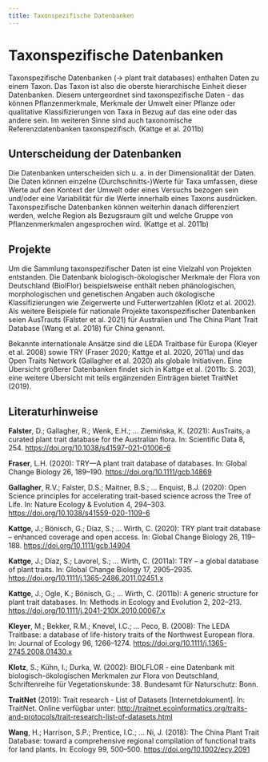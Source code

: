 ```yaml
---
title: Taxonspezifische Datenbanken
---
```


# Taxonspezifische Datenbanken

Taxonspezifische Datenbanken (→ plant trait databases) enthalten Daten zu einem Taxon. Das Taxon ist also die oberste hierarchische Einheit dieser Datenbanken. Diesem untergeordnet sind taxonspezifische Daten - das können Pflanzenmerkmale, Merkmale der Umwelt einer Pflanze oder qualitative Klassifizierungen von Taxa in Bezug auf das eine oder das andere sein. Im weiteren Sinne sind auch taxonomische Referenzdatenbanken taxonspezifisch. (Kattge et al. 2011b)

## Unterscheidung der Datenbanken

Die Datenbanken unterscheiden sich u. a. in der Dimensionalität der Daten. Die Daten können einzelne (Durchschnitts-)Werte für Taxa umfassen, diese Werte auf den Kontext der Umwelt oder eines Versuchs bezogen sein und/oder eine Variabilität für die Werte innerhalb eines Taxons ausdrücken. Taxonspezifische Datenbanken können weiterhin danach differenziert werden, welche Region als Bezugsraum gilt und welche Gruppe von Pflanzenmerkmalen angesprochen wird. (Kattge et al. 2011b)

## Projekte

Um die Sammlung taxonspezifischer Daten ist eine Vielzahl von Projekten entstanden. Die Datenbank biologisch-ökologischer Merkmale der Flora von Deutschland (BiolFlor) beispielsweise enthält neben phänologischen, morphologischen und genetischen Angaben auch ökologische Klassifizierungen wie Zeigerwerte und Futterwertzahlen (Klotz et al. 2002). Als weitere Beispiele für nationale Projekte taxonspezifischer Datenbanken seien AusTrauts (Falster et al. 2021) für Australien und The China Plant Trait Database (Wang et al. 2018) für China genannt.

Bekannte internationale Ansätze sind die LEDA Traitbase für Europa (Kleyer et al. 2008) sowie TRY (Fraser 2020; Kattge et al. 2020, 2011a) und das Open Traits Network (Gallagher et al. 2020) als globale Initiativen. Eine Übersicht größerer Datenbanken findet sich in Kattge et al. (2011b: S. 203), eine weitere Übersicht mit teils ergänzenden Einträgen bietet TraitNet (2019).

## Literaturhinweise

**Falster**, D.; Gallagher, R.; Wenk, E.H.; … Ziemińska, K. (2021): AusTraits, a curated plant trait database for the Australian flora. In: Scientific Data 8, 254. https://doi.org/10.1038/s41597-021-01006-6

**Fraser**, L.H. (2020): TRY—A plant trait database of databases. In: Global Change Biology 26, 189–190. https://doi.org/10.1111/gcb.14869

**Gallagher**, R.V.; Falster, D.S.; Maitner, B.S.; … Enquist, B.J. (2020): Open Science principles for accelerating trait-based science across the Tree of Life. In: Nature Ecology & Evolution 4, 294–303. https://doi.org/10.1038/s41559-020-1109-6

**Kattge**, J.; Bönisch, G.; Díaz, S.; … Wirth, C. (2020): TRY plant trait database – enhanced coverage and open access. In: Global Change Biology 26, 119–188. https://doi.org/10.1111/gcb.14904

**Kattge**, J.; Díaz, S.; Lavorel, S.; … Wirth, C. (2011a): TRY – a global database of plant traits. In: Global Change Biology 17, 2905–2935. https://doi.org/10.1111/j.1365-2486.2011.02451.x

**Kattge**, J.; Ogle, K.; Bönisch, G.; … Wirth, C. (2011b): A generic structure for plant trait databases. In: Methods in Ecology and Evolution 2, 202–213. https://doi.org/10.1111/j.2041-210X.2010.00067.x

**Kleyer**, M.; Bekker, R.M.; Knevel, I.C.; … Peco, B. (2008): The LEDA Traitbase: a database of life-history traits of the Northwest European flora. In: Journal of Ecology 96, 1266–1274. https://doi.org/10.1111/j.1365-2745.2008.01430.x

**Klotz**, S.; Kühn, I.; Durka, W. (2002): BIOLFLOR - eine Datenbank mit biologisch-ökologischen Merkmalen zur Flora von Deutschland, Schriftenreihe für Vegetationskunde: 38. Bundesamt für Naturschutz: Bonn.

**TraitNet** (2019): Trait research - List of Datasets [Internetdokument]. In: TraitNet. Online verfügbar unter: http://traitnet.ecoinformatics.org/traits-and-protocols/trait-research-list-of-datasets.html

**Wang**, H.; Harrison, S.P.; Prentice, I.C.; … Ni, J. (2018): The China Plant Trait Database: toward a comprehensive regional compilation of functional traits for land plants. In: Ecology 99, 500–500. https://doi.org/10.1002/ecy.2091
